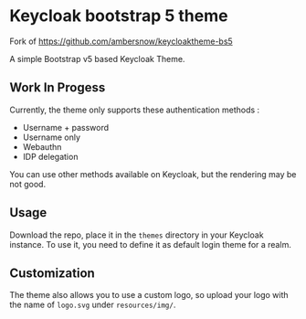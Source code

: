 # Keycloak bootstrap 5 theme

Fork of https://github.com/ambersnow/keycloaktheme-bs5

A simple Bootstrap v5 based Keycloak Theme.

## Work In Progess

Currently, the theme only supports these authentication methods :

* Username + password
* Username only
* Webauthn
* IDP delegation

You can use other methods available on Keycloak, but the rendering may be not good. 

## Usage

Download the repo, place it in the `themes` directory in your Keycloak instance.
To use it, you need to define it as default login theme for a realm.

## Customization

The theme also allows you to use a custom logo, so upload your logo with the name of `logo.svg` under `resources/img/`.

